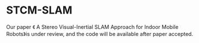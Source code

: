 # STCM-SLAM
Our paper 《 A Stereo Visual-Inertial SLAM Approach for Indoor Mobile Robots》is under review, and the code will be available after paper accepted.

